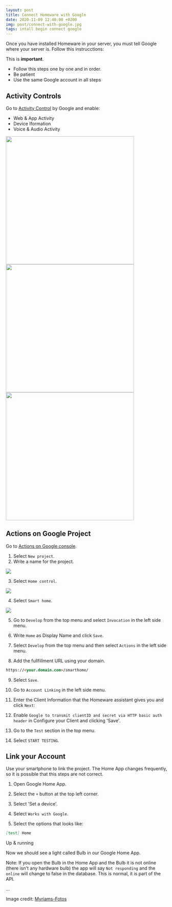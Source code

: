 ```yaml
---
layout: post
title: Connect Homeware with Google
date: 2020-11-09 12:40:00 +0200
img: post/connect-with-google.jpg
tags: intall begin connect google
---
```


Once you have installed Homeware in your server, you must tell Google where your server is. Follow this instrucctions:

This is **important**.
- Follow this steps one by one and in order.
- Be patient
- Use the same Google account in all steps

## Activity Controls

Go to <a href="https://myaccount.google.com/activitycontrols" target="blanck">Activity Control</a> by Google and enable:

- Web & App Activity
- Device Iformation
- Voice & Audio Activity


<kbd>
<img src="https://github.com/kikeelectronico/homeware/raw/master/images/B1C1.png" width="400"/>
</kbd>
<kbd>
<img src="https://github.com/kikeelectronico/homeware/raw/master/images/B1C2.png" width="400"/>  <img src="https://github.com/kikeelectronico/homeware/raw/master/images/B1C3.png" width="400"/>
</kbd>

## Actions on Google Project

Go to <a href="https://console.actions.google.com/" target="blanck">Actions on Google console</a>.

1. Select `New project`.
2. Write a name for the project.

<kbd>
<img src="https://github.com/kikeelectronico/homeware/raw/master/images/B2C2.png"/>
</kbd>

3. Select `Home control`.

<kbd>
<img src="https://github.com/kikeelectronico/homeware/raw/master/images/B2C3.png"/>
</kbd>

4. Select `Smart home`.

<kbd>
<img src="https://github.com/kikeelectronico/homeware/raw/master/images/B2C4.png"/>
</kbd>

5. Go to `Develop` from the top menu and select `Invocation` in the left side menu.

6. Write `Home` as Display Name and click `Save`.

7. Select `Develop` from the top menu and then select `Actions` in the left side menu.

8. Add the fullfillment URL using your domain.

```Markdown
https://<your.domain.com>/smarthome/
```
9. Select `Save`.

10. Go to `Account Linking` in the left side menu.

11. Enter the Client Information that the Homeware assistant gives you and click `Next`:

12. Enable `Google to transmit clientID and secret via HTTP basic auth header` in Configure your Client and clicking 'Save'.

13. Go to the `Test` section in the top menu.

14. Select `START TESTING`.

## Link your Account

Use your smartphone to link the project. The Home App changes frequently, so it is possible that this steps are not correct.

1. Open Google Home App.

2. Select the `+` button at the top left corner.

3. Select 'Set a device'.

4. Select `Works with Google`.

5. Select the options that looks like:

```Markdown
[test] Home
```

Up & running

Now we should see a light called Bulb in our Google Home App.

Note: If you open the Bulb in the Home App and the Bulb it is not online (there isn't any hardware bulb) the app will say `Not responding` and the `online` will change to false in the database. This is normal, it is part of the API.

...

Image credit: [Myriams-Fotos](https://pixabay.com/es/photos/fideos-espagueti-pasta-anudado-4851996/)
